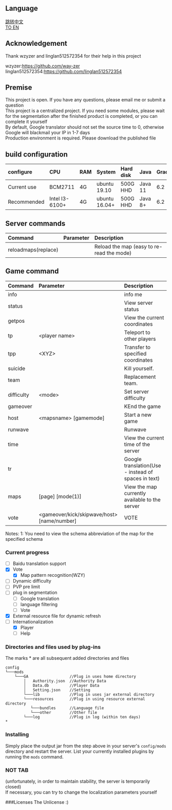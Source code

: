 ## Language

[跳转中文](https://github.com/deng-rui/Command-Extension/blob/master/README-zh_CN.md)  
[TO EN](https://github.com/deng-rui/Command-Extension/blob/master/README.md)  


## Acknowledgement

Thank wzyzer and linglan512572354 for their help in this project  

wzyzer:https://github.com/way-zer  
linglan512572354:https://github.com/linglan512572354  

## Premise

This project is open. If you have any questions, please email me or submit a question  
This project is a centralized project. If you need some modules, please wait for the segmentation after the finished product is completed, or you can complete it yourself  
By default, Google translator should not set the source time to 0, otherwise Google will blackmail your IP in 1-7 days  
Production environment is required. Please download the published file  

## build configuration

| configure     | CPU             | RAM   | System        | Hard disk | Java      | Gradle    |
|:---           |:---             |:---   |:---           |:---       |:---       |:---       |
| Current use   | BCM2711         | 4G    | ubuntu 19.10  | 500G HHD  | Java 11   | 6.2       |
| Recommended   | Intel I3-6100+  | 4G    | ubuntu 16.04+ | 500G HHD  | Java 8+   | 6.2       |

## Server commands

| Command               | Parameter                                          | Description                                           |
|:---                   |:---                                                |:---                                                   |
| reloadmaps(replace)   |                                                    | Reload the map (easy to re-read the mode)             |

## Game command

| Command       | Parameter                                          | Description                                           |
|:---           |:---                                                |:---                                                   |
| info          |                                                    | info me                                               |
| status        |                                                    | View server status                                    |
| getpos        |                                                    | View the current coordinates                          |
| tp            |&lt;player name&gt;                                 | Teleport to other players                             |
| tpp           |&lt;XYZ&gt;                                         | Transfer to specified coordinates                     |
| suicide       |                                                    | Kill yourself.                                        |
| team          |                                                    | Replacement team.                                     |
| difficulty    |&lt;mode&gt;                                        | Set server difficulty                                 |
| gameover      |                                                    | KEnd the game                                         |
| host          |&lt;mapsname&gt; [gamemode]                         | Start a new game                                      |
| runwave       |                                                    | Runwave                                               |
| time          |                                                    | View the current time of the server                   |
| tr            |                                                    | Google translation(Use - instead of spaces in text)   |
| maps          |[page] [mode(1)]                                    | View the map currently available to the server        |
| vote          |&lt;gameover/kick/skipwave/host&gt; [name/number]   | VOTE                                                  |

Notes:
1: You need to view the schema abbreviation of the map for the specified schema

### Current progress

- [ ] Baidu translation support
- [x] Vote
    - [x] Map pattern recognition(WZY)
- [ ] Dynamic difficulty
- [ ] PVP pre limit
- [ ] plug in segmentation
    - [ ] Google translation
    - [ ] language filtering
    - [ ] Vote
- [x] External resource file for dynamic refresh
- [ ] Internationalization
    - [x] Player
    - [ ] Help

### Directories and files used by plug-ins

The marks \* are all subsequent added directories and files

```
config
└───mods
    └───GA                  //Plug in uses home directory
        │   Authority.json  //Authority Data
        │   Data.db         //Player Data
        │   Setting.json    //Setting
        └───lib             //Plug in uses jar external directory
        └───resources       //Plug in using resource external directory   
           └───bundles      //Language file                               
           └───other        //Other file                             
        └───log             //Plug in log (within ten days)               *
```

### Installing

Simply place the output jar from the step above in your server's `config/mods` directory and restart the server.
List your currently installed plugins by running the `mods` command.

### NOT TAB
(unfortunately, in order to maintain stability, the server is temporarily closed)  
If necessary, you can try to change the localization parameters yourself  


###Licenses
The Unlicense
:) 
